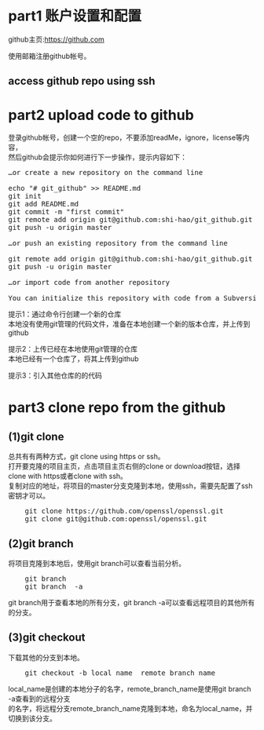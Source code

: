 # part1 账户设置和配置  
github主页:https://github.com  
  
使用邮箱注册github帐号。  
  
  
## access github repo using ssh  
  
  
  
  
# part2 upload code to github  
  
登录github帐号，创建一个空的repo，不要添加readMe，ignore，license等内容，  
然后github会提示你如何进行下一步操作，提示内容如下：  
<pre>
…or create a new repository on the command line  
  
echo "# git_github" >> README.md  
git init  
git add README.md  
git commit -m "first commit"  
git remote add origin git@github.com:shi-hao/git_github.git  
git push -u origin master  
  
…or push an existing repository from the command line  
  
git remote add origin git@github.com:shi-hao/git_github.git  
git push -u origin master  
  
…or import code from another repository  
  
You can initialize this repository with code from a Subversion, Mercurial, or TFS project.  
</pre>
  
提示1：通过命令行创建一个新的仓库  
本地没有使用git管理的代码文件，准备在本地创建一个新的版本仓库，并上传到github  
  
提示2：上传已经在本地使用git管理的仓库  
本地已经有一个仓库了，将其上传到github  
  
提示3：引入其他仓库的的代码  
 
# part3 clone repo from the github
## (1)git clone  
总共有有两种方式，git clone using https or ssh。  
打开要克隆的项目主页，点击项目主页右侧的clone or download按钮，选择clone with https或者clone with ssh。  
复制对应的地址，将项目的master分支克隆到本地，使用ssh，需要先配置了ssh密钥才可以。  
<pre>
	git clone https://github.com/openssl/openssl.git
	git clone git@github.com:openssl/openssl.git
</pre>

## (2)git branch  
将项目克隆到本地后，使用git branch可以查看当前分析。
<pre>
	git branch 
	git branch  -a
</pre>
git branch用于查看本地的所有分支，git branch -a可以查看远程项目的其他所有的分支。

## (3)git checkout 
下载其他的分支到本地。  
<pre>
	git checkout -b local_name  remote_branch_name
</pre>
local_name是创建的本地分子的名字，remote_branch_name是使用git branch -a查看到的远程分支  
的名字，将远程分支remote_branch_name克隆到本地，命名为local_name，并切换到该分支。


